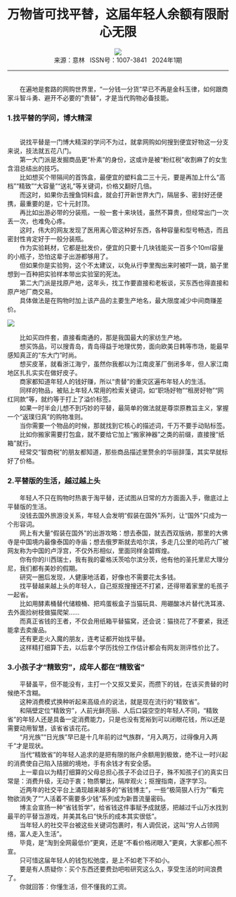 # <center>万物皆可找平替，这届年轻人余额有限耐心无限</center>

<div align=center><img src="http://fslib.vip.qikan.cn/img.ashx?key=%d7%f7%d5%df%a3%ba%d0%a1%c2%de+%b5%e3%d0%c4"></div>

<center>来源：意林   ISSN号：1007-3841   2024年1期</center>

* * *

<br>　　在遍地是套路的网购世界里，“一分钱一分货”早已不再是金科玉律，如何跟商家斗智斗勇、避开不必要的“贵替”，才是当代购物必备技能。

### 1.找平替的学问，博大精深

  
<br>　　说找平替是一门博大精深的学问不为过，就拿网购如何搜到便宜好物这一分支来说，技法就五花八门。  
　　第一大门派是发掘商品更“朴素”的身份，这或许是被“粉红税”收割麻了的女生含泪总结出的技巧。  
　　比如想买个带隔间的首饰盒，最便宜的塑料盒二三十元，要是再加上什么“高档”“精致”“大容量”“送礼”等关键词，价格又翻好几倍。  
　　而这时，如果你去搜鱼饲料盒，就会打开新世界大门，隔层多、密封好还便携，最重要的是，它十元封顶。  
　　再比如出游必带的分装瓶，一般一套十来块钱，虽然不算贵，但经常出门一次丢一次，也难免心疼。  
　　这时，伟大的网友发现了医用离心管这种好东西，各种容量和型号畅选，而且密封性肯定好于一般分装瓶。  
　　作为实验耗材，它都是批发价，便宜的只要十几块钱能买一百多个10ml容量的小瓶子，恐怕这辈子出游都够用了。  
　　但如果你是实验狗，这个不太建议，以免从行李里掏出来时被吓一跳，脑子里想到一百种把实验样本带出实验室的死法。  
　　第二大门派是找原产地，这年头，找工作要直接和老板谈，买东西也得直接和原产地厂商交易。  
　　具体做法是在购物时加上该产品的主要生产地名，最大限度减少中间商赚差价。

![](http://img.resource.qikan.cn/markvip/qkimages/yili/yili202401/yili20240126-1-l.jpg)

  
　　比如买四件套，直接看南通的，那是我国最大的家纺生产地。  
　　想买饰品，可以搜青岛，青岛得益于地理优势，面向欧美日韩等市场，能最早感知真正的“东大门”时尚。  
　　想买皮革，就看浙江海宁，虽然你我都以为江南皮革厂倒闭多年，但人家江南地区扎扎实实在做好皮子。  
　　商家都知道年轻人的钱好赚，所以“贵替”的重灾区遍布年轻人的生活。  
　　同样的物品，被贴上年轻人常用的检索关键词，如“职场好物”“租房好物”“网红同款”等，就约等于打上了溢价标签。  
　　如果一时半会儿想不到巧妙的平替，最简单的做法就是尊崇原教旨主义，掌握一个“返璞归真”的购物准则。  
　　当你需要一个物品的时候，那就找到它核心的描述词，千万不要手动贴标签。  
　　比如你搬家需要打包盒，就不要给它加上“搬家神器”之类的前缀，直接搜“纸箱”就行。  
　　经常交“智商税”的朋友都知道，那些商品描述里赘余的华丽辞藻，其实早就标好了价格。

### 2.平替版的生活，越过越上头

  
　　年轻人不只在购物时热衷于淘平替，还试图从日常的方方面面入手，徹底过上平替版的生活。  
　　没钱去国外旅游没关系，年轻人会发明“假装在国外”系列，让“国外”只成为一个形容词。  
　　网上有大量“假装在国外”的出游攻略：想去泰国，就去西双版纳，那里的大佛寺是中国境内最像泰国的寺庙；想去俄罗斯就去哈尔滨，多走几公里的哈药六厂被网友称为中国的卢浮宫，不仅外形相似，里面同样金碧辉煌。  
　　你有你的川西瑞士，我有我的霍格沃茨哈尔滨分茨，他有他的圣托里尼大理分尼，我们都有美妙的假期。  
　　研究一圈后发现，人健康地活着，好像也不需要花太多钱。  
　　找平替越来越上头的年轻人，自己抠抠搜搜还不打紧，还得带着家里的毛孩子一起省。  
　　比如用酵素桶替代储粮桶、把鸡蛋板盒子当猫玩具、用硼酸冰片替代洗耳液、去外面捡树枝做猫爬架……  
　　而真正省钱的王者，不仅会用纸箱平替猫窝，还会说：猫挠花了不要紧，我还能拿去卖废品。  
　　还有更走火入魔的朋友，连考证都开始找平替。  
　　这样精打细算下去，以后拿个学历找份工作估计都会有网友测评性价比了。

### 3.小孩子才“精致穷”，成年人都在“精致省”

  
　　平替虽平，但不能没有，主打一个又抠又爱买，而攒下的钱，在该买贵替的时候绝不含糊。  
　　这种消费模式换种听起来高级点的说法，就是现在流行的“精致省”。  
　　和隔壁定位“精致穷”，人前光鲜亮丽、人后口袋空空的年轻人不同，“精致省”的年轻人还是具备一定消费能力，只是也没有宽裕到可以闭眼花钱，所以还是需要动用智慧，该省省该花花。  
　　“月光族”“日光族”早已是十几年前的过气族群，“月入两万，过得像月入两千”才是现状。  
　　当代“精致省”的年轻人追求的是把有限的账户余额用到极致，绝不让一时兴起的消费使自己陷入拮据的境地，手有余钱才有安全感。  
　　上一辈自以为精打细算的父母总担心孩子不会过日子，殊不知孩子们的真实日常是：消费升级，无动于衷；物质攀比，隔岸观火；抠搜指南，逐字学习。  
　　近两年的社交平台上涌现越来越多的“省钱博主”，一些“极简狠人行为”“看完物欲消失了”“人活着不需要多少钱”系列成为新晋流量密码。  
　　博主会宣扬一种“省钱哲学”，给省钱这件事赋予成就感，把越过千山万水找到最平的平替当游戏，并美其名曰“快乐的成本其实很低”。  
　　当年轻人的社交平台被这些关键词包裹时，有人调侃说，这叫“穷人占领网络，富人走入生活”。  
　　毕竟，是“淘到全网最低价”更爽，还是“不看价格闭眼入”更爽，大家都心照不宣。  
　　只可惜这届年轻人的钱包松弛度，是上不如老下不如小。  
　　要是有人质疑你：买个东西还要费劲吧啦研究这么久，享受生活的时间浪费了。  
　　你就回答：你懂生活，但不懂我的工资。
